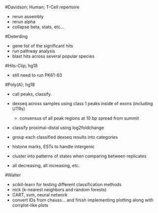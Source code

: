 #Davidson; Human; T-Cell repertoire

+ rerun assembly
+ rerun alpha
+ collapse beta, stats, etc...

#Deterding

+ gene list of the significant hits
+ run pathway analysis
+ blast hits across several popular species

#Hits-Clip; hg18

+ still need to run PK61-63

#Poly(A); hg18

+ call peaks, classify.
+ dexseq across samples using class 1 peaks inside of exons (including UTRs)
    + consensus of all peak regions at 10 bp spread from summit
+ classify proximal-distal using log2foldchange
+ group each classified dexseq results into categories

+ histone marks, ESTs to handle intergenic

+ cluster into patterns of states when comparing between replicates
+ all decreasing, all increasing, etc.

#Walter

+ scikit-learn for testing different classification methods
+ nick (k-nearest neighbors and random forests)
+ CART, svm, neural network
+ convert IDs from chauss... and finish implementing plotting along with corrplot-like plots
